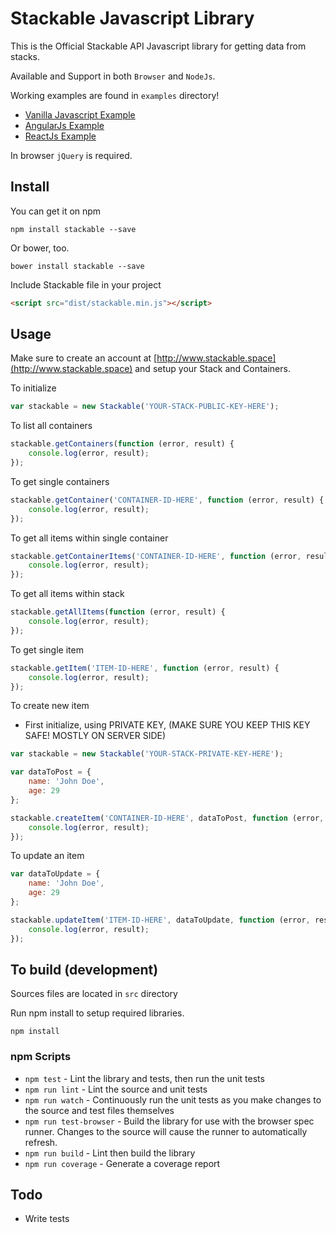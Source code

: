 # Stackable Javascript Library

This is the Official Stackable API Javascript library for getting data from stacks.

Available and Support in both `Browser` and `NodeJs`.

Working examples are found in `examples` directory!

- [Vanilla Javascript Example](examples/index.html)
- [AngularJs Example](examples/index-angular.html)
- [ReactJs Example](examples/index-react.html)

In browser `jQuery` is required.

## Install

You can get it on npm

```
npm install stackable --save
```

Or bower, too.

```
bower install stackable --save
```

Include Stackable file in your project

```html
<script src="dist/stackable.min.js"></script>
```

## Usage

Make sure to create an account at [http://www.stackable.space](http://www.stackable.space) and setup your Stack and Containers.

To initialize

```js
var stackable = new Stackable('YOUR-STACK-PUBLIC-KEY-HERE');
```

To list all containers

```js
stackable.getContainers(function (error, result) {
    console.log(error, result);
});
```

To get single containers

```js
stackable.getContainer('CONTAINER-ID-HERE', function (error, result) {
    console.log(error, result);
});
```

To get all items within single container

```js
stackable.getContainerItems('CONTAINER-ID-HERE', function (error, result) {
    console.log(error, result);
});
```

To get all items within stack

```js
stackable.getAllItems(function (error, result) {
    console.log(error, result);
});
```

To get single item

```js
stackable.getItem('ITEM-ID-HERE', function (error, result) {
    console.log(error, result);
});
```

To create new item

- First initialize, using PRIVATE KEY, (MAKE SURE YOU KEEP THIS KEY SAFE! MOSTLY ON SERVER SIDE)

```js
var stackable = new Stackable('YOUR-STACK-PRIVATE-KEY-HERE');
```

```js
var dataToPost = {
    name: 'John Doe',
    age: 29
};

stackable.createItem('CONTAINER-ID-HERE', dataToPost, function (error, result) {
    console.log(error, result);
});
```

To update an item

```js
var dataToUpdate = {
    name: 'John Doe',
    age: 29
};

stackable.updateItem('ITEM-ID-HERE', dataToUpdate, function (error, result) {
    console.log(error, result);
});
```

## To build (development)

Sources files are located in `src` directory

Run npm install to  setup required libraries.

```
npm install
```

### npm Scripts

- `npm test` - Lint the library and tests, then run the unit tests
- `npm run lint` - Lint the source and unit tests
- `npm run watch` - Continuously run the unit tests as you make changes to the source
   and test files themselves
- `npm run test-browser` - Build the library for use with the browser spec runner.
  Changes to the source will cause the runner to automatically refresh.
- `npm run build` - Lint then build the library
- `npm run coverage` - Generate a coverage report

## Todo

- Write tests
